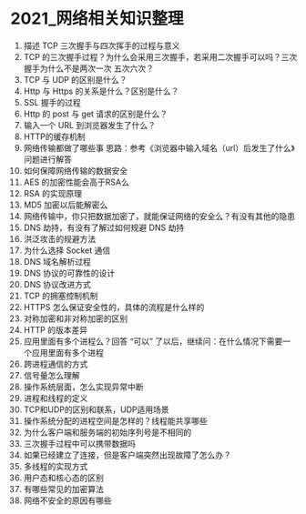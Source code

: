 # 2021_网络相关知识整理

1. 描述 TCP 三次握手与四次挥手的过程与意义
2. TCP 的三次握手过程？为什么会采用三次握手，若采用二次握手可以吗？三次握手为什么不是两次一次 五次六次？
3. TCP 与 UDP 的区别是什么？
4. Http 与 Https 的关系是什么？区别是什么？
5. SSL 握手的过程
6. Http 的 post 与 get 请求的区别是什么？
7. 输入一个 URL 到浏览器发生了什么？
8. HTTP的缓存机制
9. 网络传输都做了哪些事
   思路：参考《浏览器中输入域名（url）后发生了什么》问题进行解答
10. 如何保障网络传输的数据安全
11. AES 的加密性能会高于RSA么
12. RSA 的实现原理
13. MD5 加密以后能解密么
14. 网络传输中，你只把数据加密了，就能保证网络的安全么？有没有其他的隐患
15. DNS 劫持，有没有了解过如何规避 DNS 劫持
16. 洪泛攻击的规避方法
17. 为什么选择 Socket 通信
18. DNS 域名解析过程
20. DNS 协议的可靠性的设计
21. DNS 协议改进方式
22. TCP 的拥塞控制机制
24. HTTPS 怎么保证安全性的，具体的流程是什么样的
25. 对称加密和非对称加密的区别
26. HTTP 的版本差异
27. 应用里面有多个进程么？回答 “可以” 了以后，继续问：在什么情况下需要一个应用里面有多个进程
28. 跨进程通信的方式
29. 信号量怎么理解
30. 操作系统层面，怎么实现异常中断
31. 进程和线程的定义
32. TCP和UDP的区别和联系，UDP适用场景
33. 操作系统分配的进程空间是怎样的？线程能共享哪些
34. 为什么客户端和服务端的初始序列号是不相同的
35. 三次握手过程中可以携带数据吗
36. 如果已经建立了连接，但是客户端突然出现故障了怎么办？
37. 多线程的实现方式
38. 用户态和核心态的区别
39. 有哪些常见的加密算法
40. 网络不安全的原因有哪些